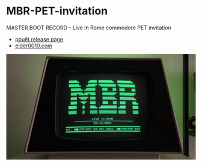 # MBR-PET-invitation
MASTER BOOT RECORD - Live In Rome commodore PET invitation

- [pouët release page](https://www.pouet.net/prod.php?which=92883)
- [elder0010.com](https://www.pouet.net/prod.php?which=92883)

![CRT Screenshot](https://raw.githubusercontent.com/elder0010/MBR-PET-invitation/main/release/screenshot.jpg "MBR Live in Rome")